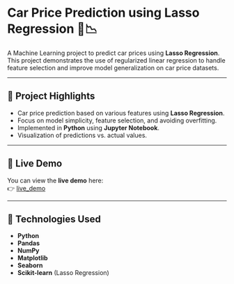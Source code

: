 # Car Price Prediction using Lasso Regression 🚗📉

A Machine Learning project to predict car prices using **Lasso Regression**. This project demonstrates the use of regularized linear regression to handle feature selection and improve model generalization on car price datasets.

---

## 📌 Project Highlights

- Car price prediction based on various features using **Lasso Regression**.
- Focus on model simplicity, feature selection, and avoiding overfitting.
- Implemented in **Python** using **Jupyter Notebook**.
- Visualization of predictions vs. actual values.

---

## 🔗 Live Demo

You can view the **live demo** here:  
👉 [live_demo](https://mllaappprojectcarpriceprediction-ffotirc.streamlit.app/)

---

## 🚀 Technologies Used

- **Python**
- **Pandas**
- **NumPy**
- **Matplotlib**
- **Seaborn**
- **Scikit-learn** (Lasso Regression)
